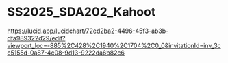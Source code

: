 # SS2025_SDA202_Kahoot

https://lucid.app/lucidchart/72ed2ba2-4496-45f3-ab3b-dfa989322d29/edit?viewport_loc=-885%2C428%2C1940%2C1704%2C0_0&invitationId=inv_3cc5155d-0a87-4c08-9d13-9222da6b82c6